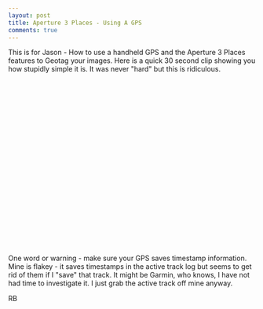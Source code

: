 ```yaml
---
layout: post
title: Aperture 3 Places - Using A GPS
comments: true
---
```

This is for Jason - How to use a handheld GPS and the Aperture 3 Places features to Geotag your images. Here is a quick 30 second clip showing you how stupidly simple it is. It was never "hard" but this is ridiculous.

<!--more-->

<object classid="clsid:d27cdb6e-ae6d-11cf-96b8-444553540000" width="560" height="340" codebase="http://download.macromedia.com/pub/shockwave/cabs/flash/swflash.cab#version=6,0,40,0"><param name="allowFullScreen" value="true" /><param name="allowscriptaccess" value="always" /><param name="src" value="http://www.youtube.com/v/r87qr35gxKs&amp;hl=en_US&amp;fs=1&amp;hd=1" /><param name="allowfullscreen" value="true" /><embed type="application/x-shockwave-flash" width="560" height="340" src="http://www.youtube.com/v/r87qr35gxKs&amp;hl=en_US&amp;fs=1&amp;hd=1" allowscriptaccess="always" allowfullscreen="true"></embed></object>

One word or warning - make sure your GPS saves timestamp information. Mine is flakey - it saves timestamps in the active track log but seems to get rid of them if I "save" that track. It might be Garmin, who knows, I have not had time to investigate it. I just grab the active track off mine anyway.

RB